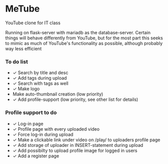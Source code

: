 # MeTube
YouTube clone for IT class

Running on flask-server with mariadb as the database-server. Certain things will behave differently from YouTube, but for the most part this seeks to mimic as much of YouTube's functionality as possible, although probably way less efficient

### To do list
- &#10003; Search by title and desc
- &#10003; Add tags during upload
- &#10003; Search with tags as well
- &#10003; Make logo
- Make auto-thumbnail creation (low priority)
- &#10003; Add profile-support (low priority, see other list for details)


### Profile support to do
- &#10003; Log-in page
- &#10003; Profile page with every uploaded video
- &#10003; Force log-in during upload
- &#10003; Make a clickable link under video on /play/ to uploaders profile page
- &#10003; Add storage of uploader in INSERT-statement during upload
- &#10003; Add possibilty to upload profile image for logged in users
- &#10003; Add a register page
